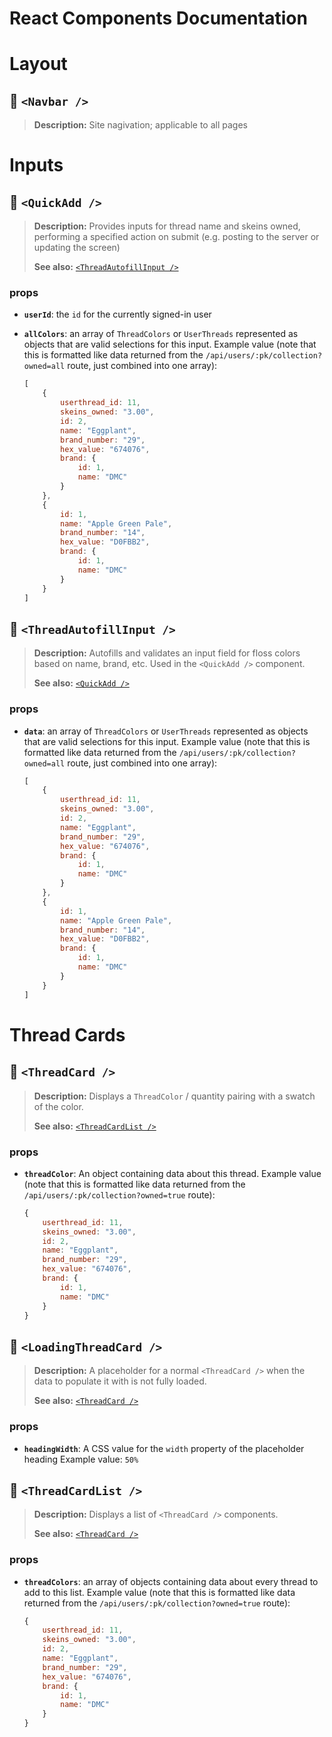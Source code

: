 # React Components Documentation

# Layout

## :pushpin: `<Navbar />`

> **Description:** Site nagivation; applicable to all pages

# Inputs

## :pushpin: `<QuickAdd />`

> **Description:** Provides inputs for thread name and skeins owned, performing a specified action on submit (e.g. posting to the server or updating the screen)
>
> **See also:** [`<ThreadAutofillInput />`](#pushpin-threadautofillinput-)

### props

- **`userId`**: the `id` for the currently signed-in user
- **`allColors`**: an array of `ThreadColors` or `UserThreads` represented as objects that are valid selections for this input.
Example value (note that this is formatted like data returned from the `/api/users/:pk/collection?owned=all` route, just combined into one array):

    ```js
    [
        {
            userthread_id: 11,
            skeins_owned: "3.00",
            id: 2,
            name: "Eggplant",
            brand_number: "29",
            hex_value: "674076",
            brand: {
                id: 1,
                name: "DMC"
            }
        },
        {
            id: 1,
            name: "Apple Green Pale",
            brand_number: "14",
            hex_value: "D0FBB2",
            brand: {
                id: 1,
                name: "DMC"
            }
        }
    ]
    ```

## :pushpin: `<ThreadAutofillInput />`

> **Description:** Autofills and validates an input field for floss colors based on name, brand, etc. Used in the `<QuickAdd />` component.
>
> **See also:** [`<QuickAdd />`](#pushpin-quickadd-)

### props

- **`data`**: an array of `ThreadColors` or `UserThreads` represented as objects that are valid selections for this input.
Example value (note that this is formatted like data returned from the `/api/users/:pk/collection?owned=all` route, just combined into one array): 

    ```js
    [
        {
            userthread_id: 11,
            skeins_owned: "3.00",
            id: 2,
            name: "Eggplant",
            brand_number: "29",
            hex_value: "674076",
            brand: {
                id: 1,
                name: "DMC"
            }
        },
        {
            id: 1,
            name: "Apple Green Pale",
            brand_number: "14",
            hex_value: "D0FBB2",
            brand: {
                id: 1,
                name: "DMC"
            }
        }
    ]
    ```

# Thread Cards

## :pushpin: `<ThreadCard />`

> **Description:** Displays a `ThreadColor` / quantity pairing with a swatch of the color.
>
> **See also:** [`<ThreadCardList />`](#pushpin-threadcardlist-)

### props

- **`threadColor`**: An object containing data about this thread. 
Example value (note that this is formatted like data returned from the `/api/users/:pk/collection?owned=true` route):

    ```js
    {
        userthread_id: 11,
        skeins_owned: "3.00",
        id: 2,
        name: "Eggplant",
        brand_number: "29",
        hex_value: "674076",
        brand: {
            id: 1,
            name: "DMC"
        }
    }
    ```

## :pushpin: `<LoadingThreadCard />`

> **Description:** A placeholder for a normal `<ThreadCard />` when the data to populate it with is not fully loaded.
>
> **See also:** [`<ThreadCard />`](#pushpin-threadcard-)

### props

- **`headingWidth`**: A CSS value for the `width` property of the placeholder heading
Example value: `50%`

## :pushpin: `<ThreadCardList />`

> **Description:** Displays a list of `<ThreadCard />` components.
>
> **See also:** [`<ThreadCard />`](#pushpin-threadcard-)

### props

- **`threadColors`**: an array of objects containing data about every thread to add to this list. 
Example value (note that this is formatted like data returned from the `/api/users/:pk/collection?owned=true` route):

    ```js
    {
        userthread_id: 11,
        skeins_owned: "3.00",
        id: 2,
        name: "Eggplant",
        brand_number: "29",
        hex_value: "674076",
        brand: {
            id: 1,
            name: "DMC"
        }
    }
    ```

